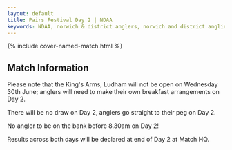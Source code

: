 ```yaml
---
layout: default
title: Pairs Festival Day 2 | NDAA
keywords: NDAA, norwich & district anglers, norwich and district angling, norwich & district, matches, fishing match, match list, match calendar, match listing, ndaa pairs festival 2021, ,2021 ndaa pairs festival, ndaa pairs festival day 2, ndaa pairs festival 2
---
```


{% include cover-named-match.html %}

<main class="wrapper wrapper--padding wrapper--min-height">
    <article id="Information">
        <section>
            <div class="section-hdr">
                <h2>Match Information</h2>
            </div>
            <div class="match-info">
                <p>Please note that the King's Arms, Ludham will not be open on Wednesday 30th June; anglers will need to make their own breakfast arrangements on Day 2.</p>
                <p>There will be no draw on Day 2, anglers go straight to their peg on Day 2.</p>
                <p>No angler to be on the bank before 8.30am on Day 2!</p>
                <p>Results across both days will be declared at end of Day 2 at Match HQ.</p>
            </div>
        </section>
    </article>

</main>